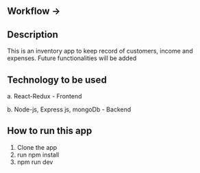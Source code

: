 ## Workflow ->

## Description
This is an inventory app to keep record of customers, income and expenses. Future functionalities will be added



## Technology to be used
a. React-Redux - Frontend

b. Node-js,  Express js, mongoDb - Backend

## How to run this app
1. Clone the app
2. run npm install
3. npm run dev







